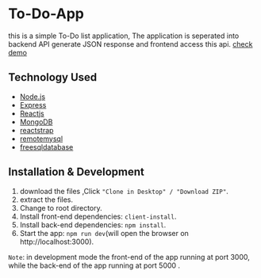 # To-Do-App

 this is a simple To-Do list application, The application is seperated into backend API generate JSON response and frontend access this api.
 [check demo](https://boiling-dusk-99236.herokuapp.com/)
 
 
 ## Technology Used
 
 - [Node.js](https://nodejs.org/en/)
 - [Express](https://expressjs.com/)
 - [Reactjs](https://reactjs.org/)
 - [MongoDB](https://www.mongodb.com/)
 - [reactstrap](https://reactstrap.github.io/)
 - [remotemysql](https://remotemysql.com/)
 - [freesqldatabase](https://www.freesqldatabase.com/freemysqldatabase/)
 
 ## Installation & Development
 
 
 1. download the files ,Click `"Clone in Desktop" / "Download ZIP"`.
 2. extract the files.
 3. Change to root directory.
 4. Install front-end dependencies: `client-install`.
 5. Install back-end dependencies: `npm install`.
 6. Start the app: `npm run dev`(will open the browser on http://localhost:3000).


`Note`: 
in development mode the front-end of the app running at port 3000, while the back-end of the app running at port 5000 .
